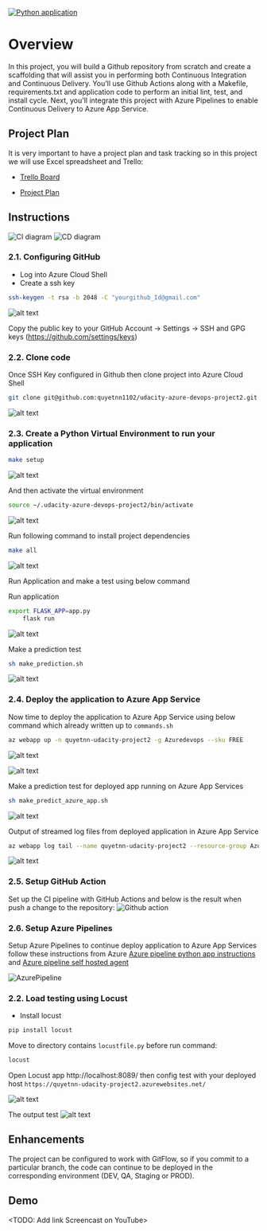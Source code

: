 [![Python application](https://github.com/quyetnn1102/udacity-azure-devops-project2/actions/workflows/python-app.yml/badge.svg)](https://github.com/quyetnn1102/udacity-azure-devops-project2/actions/workflows/python-app.yml)
# Overview

In this project, you will build a Github repository from scratch and create a scaffolding that will assist you in performing both Continuous Integration and Continuous Delivery. You'll use Github Actions along with a Makefile, requirements.txt and application code to perform an initial lint, test, and install cycle. Next, you'll integrate this project with Azure Pipelines to enable Continuous Delivery to Azure App Service.

## Project Plan
It is very important to have a project plan and task tracking so in this project we will use Excel spreadsheet and Trello:

* [Trello Board](https://trello.com/b/iZRpZVWd/udacity-azure-devops-building-ci-cd-pipeline)
    
* [Project Plan](https://github.com/quyetnn1102/udacity-azure-devops-project2/blob/00fbe25748ecfdd474f84583fada82a37c0d1958/Azure-Devops-CICD-project-plan.xlsx)

## Instructions

![CI diagram](./screenshots/ci-diagrams.png)
![CD diagram](./screenshots/cd-diagrams.png)

### 2.1.	Configuring GitHub
- Log into Azure Cloud Shell
- Create a ssh key

```bash
ssh-keygen -t rsa -b 2048 -C "yourgithub_Id@gmail.com"
```
![alt text](./screenshots/id_rsa_pub.png)

Copy the public key to your GitHub Account -> Settings -> SSH and GPG keys (https://github.com/settings/keys)

### 2.2.	Clone code
Once SSH Key configured in Github then clone project into Azure Cloud Shell 
```bash
git clone git@github.com:quyetnn1102/udacity-azure-devops-project2.git
```
![alt text](./screenshots/clone_project.png)

### 2.3.	Create a Python Virtual Environment to run your application

```bash
make setup
```
![alt text](./screenshots/make_setup.png)


And then activate the virtual environment
```bash
source ~/.udacity-azure-devops-project2/bin/activate
```
![alt text](./screenshots/active_virtualenv.png)

Run following command to install project dependencies
```bash
make all
```

![alt text](./screenshots/make_all.png)

Run Application and make a test using below command

Run application
```bash
export FLASK_APP=app.py
	flask run
```
![alt text](./screenshots/flask_run_local.png)

Make a prediction test
```bash
sh make_prediction.sh
```
![alt text](./screenshots/make_test_local.png)

### 2.4.	Deploy the application to Azure App Service
Now time to deploy the application to Azure App Service using below command which already written up to `commands.sh`
```bash
az webapp up -n quyetnn-udacity-project2 -g Azuredevops --sku FREE
```

![alt text](./screenshots/deploy_code_to_azappservice.png)


![alt text](./screenshots/azure_app_home.png)


Make a prediction test for deployed app running on Azure App Services
```bash
sh make_predict_azure_app.sh
```

![alt text](./screenshots/make_test_azure.png)

Output of streamed log files from deployed application in Azure App Service 
```bash
az webapp log tail --name quyetnn-udacity-project2 --resource-group Azuredevops
```

![alt text](./screenshots/appservice_tail_log.png)

### 2.5.	Setup GitHub Action
Set up the CI pipeline with GitHub Actions and below is the result when push a change to the repository:
![Github action](./screenshots/github_action_output.png)

### 2.6.	Setup Azure Pipelines
Setup Azure Pipelines to continue deploy application to Azure App Services follow these instructions from Azure [Azure pipeline python app instructions](https://docs.microsoft.com/en-us/azure/devops/pipelines/ecosystems/python-webapp?view=azure-devops) and [Azure pipeline self hosted agent](https://learn.microsoft.com/en-us/azure/devops/pipelines/agents/linux-agent?view=azure-devops)

![AzurePipeline](./screenshots/Azure%20pipeline%20success.png)


### 2.2.	Load testing using Locust

- Install locust
```bash
pip install locust
```

Move to directory contains `locustfile.py` before run command:
```bash
locust
```
Open Locust app http://localhost:8089/ then config test with your deployed host `https://quyetnn-udacity-project2.azurewebsites.net/`

![alt text](./screenshots/locust_config_test.png)

The output test
![alt text](./screenshots/locust_load_test.png)


## Enhancements

The project can be configured to work with GitFlow, so if you commit to a particular branch, the code can continue to be deployed in the corresponding environment (DEV, QA, Staging or PROD).

## Demo 

<TODO: Add link Screencast on YouTube>


